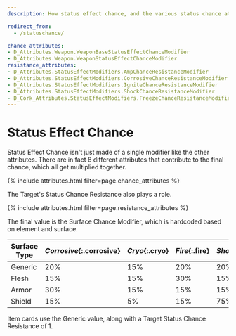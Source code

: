 ```yaml
---
description: How status effect chance, and the various status chance attributes, work.

redirect_from:
  - /statuschance/

chance_attributes:
- D_Attributes.Weapon.WeaponBaseStatusEffectChanceModifier
- D_Attributes.Weapon.WeaponStatusEffectChanceModifier
resistance_attributes:
- D_Attributes.StatusEffectModifiers.AmpChanceResistanceModifier
- D_Attributes.StatusEffectModifiers.CorrosiveChanceResistanceModifier
- D_Attributes.StatusEffectModifiers.IgniteChanceResistanceModifier
- D_Attributes.StatusEffectModifiers.ShockChanceResistanceModifier
- D_Cork_Attributes.StatusEffectModifiers.FreezeChanceResistanceModifier
---
```


# Status Effect Chance

Status Effect Chance isn't just made of a single modifier like the other attributes. There are in
fact 8 different attributes that contribute to the final chance, which all get multiplied together.

{% include attributes.html filter=page.chance_attributes %}

The Target's Status Chance Resistance also plays a role.

{% include attributes.html filter=page.resistance_attributes %}

The final value is the Surface Chance Modifier, which is hardcoded based on element and surface.

Surface Type | *Corrosive*{:.corrosive} | *Cryo*{:.cryo} | *Fire*{:.fire} | *Shock*{:.shock} | *Slag*{:.slag} 
---|---|---|---|---|---
Generic | 20% | 15% | 20% | 20% | 30% 
Flesh   | 15% | 15% | 30% | 15% | 30% 
Armor   | 30% | 15% | 15% | 15% | 30% 
Shield  | 15% |  5% | 15% | 75% | 30% 

Item cards use the Generic value, along with a Target Status Chance Resistance of 1.
